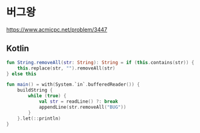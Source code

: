 # 버그왕
https://www.acmicpc.net/problem/3447
## Kotlin
```kotlin
fun String.removeAll(str: String): String = if (this.contains(str)) {
    this.replace(str, "").removeAll(str)
} else this

fun main() = with(System.`in`.bufferedReader()) {
    buildString {
        while (true) {
            val str = readLine() ?: break
            appendLine(str.removeAll("BUG"))
        }
    }.let(::println)
}
```